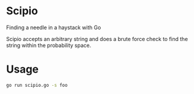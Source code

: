 Scipio
======

Finding a needle in a haystack with Go

Scipio accepts an arbitrary string and does a brute force check to find the string within the probability space.

Usage
=====

```bash
go run scipio.go -s foo
```
